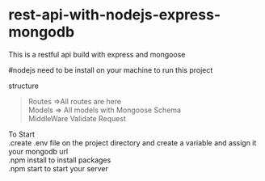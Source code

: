 # rest-api-with-nodejs-express-mongodb
This is a restful api build with express and mongoose

#nodejs need to be install on your machine to run this project

structure
>Routes =>All routes are here<br>
>Models => All models with Mongoose Schema<br>
>MiddleWare Validate Request</br>

To Start<br> 
.create .env file on the project directory and create a variable and assign it your mongodb url<br>
.npm install to install packages<br>
.npm start to start your server<br>
